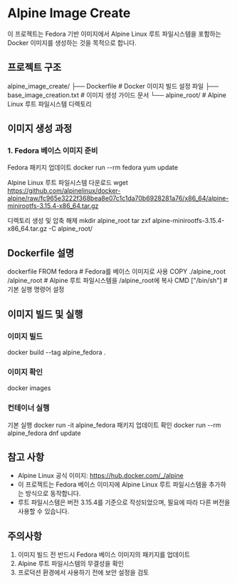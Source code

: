 # Alpine Image Create

이 프로젝트는 Fedora 기반 이미지에서 Alpine Linux 루트 파일시스템을 포함하는 Docker 이미지를 생성하는 것을 목적으로 합니다.

## 프로젝트 구조
alpine_image_create/
├── Dockerfile # Docker 이미지 빌드 설정 파일
├── base_image_creation.txt # 이미지 생성 가이드 문서
└── alpine_root/ # Alpine Linux 루트 파일시스템 디렉토리


## 이미지 생성 과정

### 1. Fedora 베이스 이미지 준비

Fedora 패키지 업데이트
docker run --rm fedora yum update

Alpine Linux 루트 파일시스템 다운로드
wget https://github.com/alpinelinux/docker-alpine/raw/fc965e3222f368bea8e07c1c1da70b6928281a76/x86_64/alpine-minirootfs-3.15.4-x86_64.tar.gz

디렉토리 생성 및 압축 해제
mkdir alpine_root
tar zxf alpine-minirootfs-3.15.4-x86_64.tar.gz -C alpine_root/

## Dockerfile 설명
dockerfile
FROM fedora # Fedora를 베이스 이미지로 사용
COPY ./alpine_root /alpine_root # Alpine 루트 파일시스템을 /alpine_root에 복사
CMD ["/bin/sh"] # 기본 실행 명령어 설정

## 이미지 빌드 및 실행

### 이미지 빌드
docker build --tag alpine_fedora .

### 이미지 확인
docker images

### 컨테이너 실행
기본 실행
docker run -it alpine_fedora
패키지 업데이트 확인
docker run --rm alpine_fedora dnf update

## 참고 사항

- Alpine Linux 공식 이미지: https://hub.docker.com/_/alpine
- 이 프로젝트는 Fedora 베이스 이미지에 Alpine Linux 루트 파일시스템을 추가하는 방식으로 동작합니다.
- 루트 파일시스템은 버전 3.15.4를 기준으로 작성되었으며, 필요에 따라 다른 버전을 사용할 수 있습니다.

## 주의사항

1. 이미지 빌드 전 반드시 Fedora 베이스 이미지의 패키지를 업데이트
2. Alpine 루트 파일시스템의 무결성을 확인
3. 프로덕션 환경에서 사용하기 전에 보안 설정을 검토